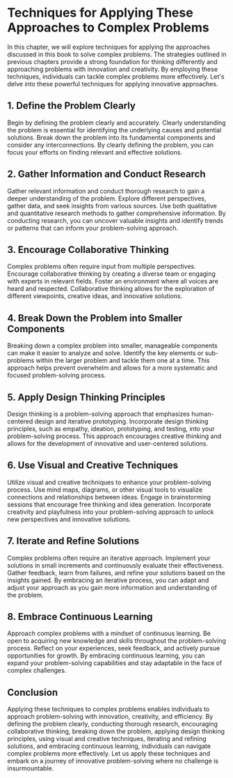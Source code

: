 # Techniques for Applying These Approaches to Complex Problems

In this chapter, we will explore techniques for applying the approaches discussed in this book to solve complex problems. The strategies outlined in previous chapters provide a strong foundation for thinking differently and approaching problems with innovation and creativity. By employing these techniques, individuals can tackle complex problems more effectively. Let's delve into these powerful techniques for applying innovative approaches.

## 1\. Define the Problem Clearly

Begin by defining the problem clearly and accurately. Clearly understanding the problem is essential for identifying the underlying causes and potential solutions. Break down the problem into its fundamental components and consider any interconnections. By clearly defining the problem, you can focus your efforts on finding relevant and effective solutions.

## 2\. Gather Information and Conduct Research

Gather relevant information and conduct thorough research to gain a deeper understanding of the problem. Explore different perspectives, gather data, and seek insights from various sources. Use both qualitative and quantitative research methods to gather comprehensive information. By conducting research, you can uncover valuable insights and identify trends or patterns that can inform your problem-solving approach.

## 3\. Encourage Collaborative Thinking

Complex problems often require input from multiple perspectives. Encourage collaborative thinking by creating a diverse team or engaging with experts in relevant fields. Foster an environment where all voices are heard and respected. Collaborative thinking allows for the exploration of different viewpoints, creative ideas, and innovative solutions.

## 4\. Break Down the Problem into Smaller Components

Breaking down a complex problem into smaller, manageable components can make it easier to analyze and solve. Identify the key elements or sub-problems within the larger problem and tackle them one at a time. This approach helps prevent overwhelm and allows for a more systematic and focused problem-solving process.

## 5\. Apply Design Thinking Principles

Design thinking is a problem-solving approach that emphasizes human-centered design and iterative prototyping. Incorporate design thinking principles, such as empathy, ideation, prototyping, and testing, into your problem-solving process. This approach encourages creative thinking and allows for the development of innovative and user-centered solutions.

## 6\. Use Visual and Creative Techniques

Utilize visual and creative techniques to enhance your problem-solving process. Use mind maps, diagrams, or other visual tools to visualize connections and relationships between ideas. Engage in brainstorming sessions that encourage free thinking and idea generation. Incorporate creativity and playfulness into your problem-solving approach to unlock new perspectives and innovative solutions.

## 7\. Iterate and Refine Solutions

Complex problems often require an iterative approach. Implement your solutions in small increments and continuously evaluate their effectiveness. Gather feedback, learn from failures, and refine your solutions based on the insights gained. By embracing an iterative process, you can adapt and adjust your approach as you gain more information and understanding of the problem.

## 8\. Embrace Continuous Learning

Approach complex problems with a mindset of continuous learning. Be open to acquiring new knowledge and skills throughout the problem-solving process. Reflect on your experiences, seek feedback, and actively pursue opportunities for growth. By embracing continuous learning, you can expand your problem-solving capabilities and stay adaptable in the face of complex challenges.

## Conclusion

Applying these techniques to complex problems enables individuals to approach problem-solving with innovation, creativity, and efficiency. By defining the problem clearly, conducting thorough research, encouraging collaborative thinking, breaking down the problem, applying design thinking principles, using visual and creative techniques, iterating and refining solutions, and embracing continuous learning, individuals can navigate complex problems more effectively. Let us apply these techniques and embark on a journey of innovative problem-solving where no challenge is insurmountable.
